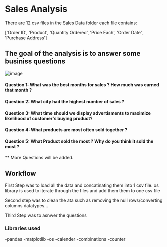 # Sales Analysis
There are 12 csv files in the Sales Data folder each file contains:


['Order ID', 'Product', 'Quantity Ordered', 'Price Each', 'Order Date', 'Purchase Address']

## The goal of the analysis is to answer some businiss questions
![image](https://user-images.githubusercontent.com/76915795/215762417-df471c90-5235-4670-a70f-255608a6dcbd.png)

#### Question 1: What was the best months for sales ? How much was earned that month ?

#### Question 2: What city had the highest number of sales ?

#### Question 3: What time should we display advertisments to maximize likelihood of customer's buying product?

#### Question 4: What products are most often sold together ?

#### Question 5: What Product sold the most ? Why do you think it sold the most ?

** More Questions will be added.

## Workflow
First Step was to load all the data and concatinating them into 1 csv file. os library is used to iterate through the files and add them them to one csv file 

Second step was to clean the ata such as removing the null rows/converting columns datatypes...

Third Step was to asnwer the questions 

### Libraries used 
-pandas
-matplotlib
-os
-calender
-combinations 
-counter
